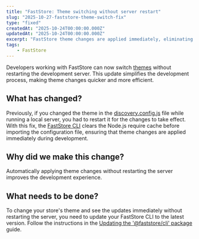 ```yaml
---
title: "FastStore: Theme switching without server restart" 
slug: "2025-10-27-faststore-theme-switch-fix" 
type: "fixed"
createdAt: "2025-10-24T00:00:00.000Z"
updatedAt: "2025-10-24T00:00:00.000Z"
excerpt: "FastStore theme changes are applied immediately, eliminating the need to restart the development server after modifying the theme configuration."
tags:
    - FastStore
---
```


Developers working with FastStore can now switch [themes](https://developers.vtex.com/docs/guides/faststore/themes-overview) without restarting the development server. This update simplifies the development process, making theme changes quicker and more efficient.

## What has changed?

Previously, if you changed the theme in the [discovery.config.js](https://developers.vtex.com/docs/guides/faststore/developer-tools-config-options#theme) file while running a local server, you had to restart it for the changes to take effect. With this fix, the [FastStore CLI](https://developers.vtex.com/docs/guides/faststore/developer-tools-faststore-cli) clears the Node.js require cache before importing the configuration file, ensuring that theme changes are applied immediately during development.

## Why did we make this change?

Automatically applying theme changes without restarting the server improves the development experience.

## What needs to be done?

To change your store's theme and see the updates immediately without restarting the server, you need to update your FastStore CLI to the latest version. Follow the instructions in the [Updating the '@faststore/cli' package](https://developers.vtex.com/docs/guides/faststore/developer-tools-updating-the-cli-package-version) guide.
